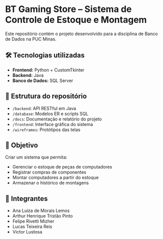 # BT Gaming Store – Sistema de Controle de Estoque e Montagem

Este repositório contém o projeto desenvolvido para a disciplina de Banco de Dados na PUC Minas.

## 🛠 Tecnologias utilizadas

- **Frontend:** Python + CustomTkinter
- **Backend:** Java 
- **Banco de Dados:** SQL Server

## 📂 Estrutura do repositório


- `/backend`: API RESTful em Java
- `/database`: Modelos ER e scripts SQL
- `/docs`: Documentação e relatório do projeto
- `/frontend`: Interface gráfica do sistema
- `/wireframes`: Protótipos das telas

## 🧠 Objetivo

Criar um sistema que permita:

- Gerenciar o estoque de peças de computadores
- Registrar compras de componentes
- Montar computadores a partir do estoque
- Armazenar o histórico de montagens

## 👥 Integrantes

- Ana Luiza de Morais Lemos  
- Arthur Henrique Tristão Pinto  
- Felipe Rivetti Mizher  
- Lucas Teixeira Reis  
- Victor Lustosa
